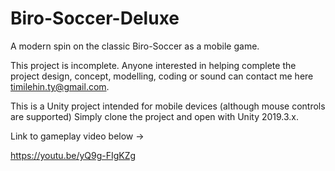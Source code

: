 # Biro-Soccer-Deluxe
A modern spin on the classic Biro-Soccer as a mobile game.

This project is incomplete. Anyone interested in helping complete the project design, concept, modelling, coding or sound 
can contact me here timilehin.ty@gmail.com. 

This is a Unity project intended for mobile devices (although mouse controls are supported)
Simply clone the project and open with Unity 2019.3.x.

Link to gameplay video below ->

https://youtu.be/yQ9g-FIgKZg
